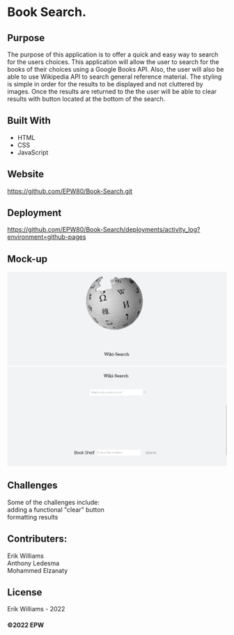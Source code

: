 # Book Search.

## Purpose
The purpose of this application is to offer a quick and easy way to search
for the users choices. This application will allow the user to search for the books of their choices
using a Google Books API. Also, the user will also be able to use Wikipedia API to search general reference material.
The styling is simple in order for the results to be displayed and not cluttered by images. Once the results are returned to the
the user will be able to clear results with button located at the bottom of the search.

## Built With

- HTML
- CSS
- JavaScript

## Website

https://github.com/EPW80/Book-Search.git

## Deployment

https://github.com/EPW80/Book-Search/deployments/activity_log?environment=github-pages

## Mock-up

![Book-Search: Erik Williams](/assets/images/finalScreenShot.jpg)
![Book-Search: Erik Williams](/assets/images/finalScreenShot2.jpg)

## Challenges
Some of the challenges include:
<br />
adding a functional "clear" button 
<br />
formatting results
<br />
## Contributers:

Erik Williams
<br />
Anthony Ledesma
<br />
Mohammed Elzanaty

## License

Erik Williams - 2022

#### ©️2022 EPW
